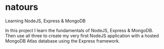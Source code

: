 # natours
Learning NodeJS, Express &amp; MongoDB

In this project I learn the fundamentals of NodeJS, Express &amp; MongoDB. Then use all three to create my very first NodeJS application with a hosted MongoDB Atlas database using the Express framework.
